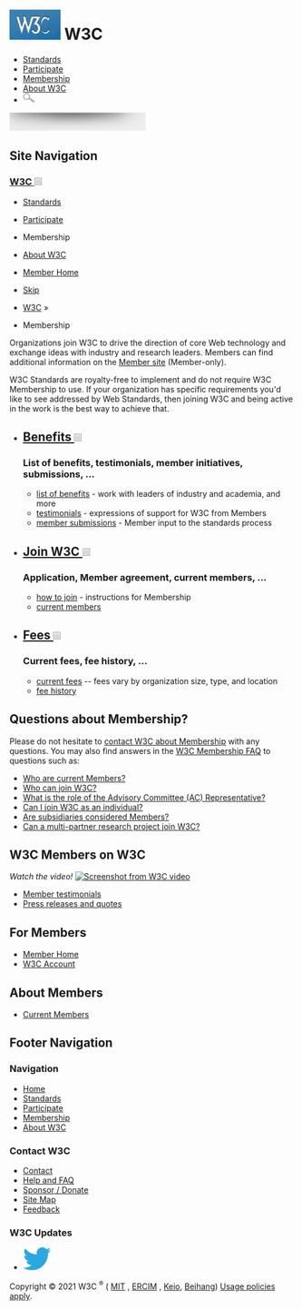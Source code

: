 # [<img src="/2008/site/images/logo-w3c-mobile-lg" alt="W3C" width="90" height="53" />](/) <span class="alt-logo">W3C</span>

- [Standards](/standards/)
- [Participate](/participate/)
- [Membership](/Consortium/membership)
- [About W3C](/Consortium/)
- <img src="/2008/site/images/search-button" alt="Search" class="submit" width="21" height="17" />

<img src="/2008/site/images/logo-shadow" height="32" />

## Site Navigation

### <span class="ribbon">[W3C <img src="/2008/site/images/header-link" alt="Header link" class="header-link" width="13" height="13" />](/ "Up to W3C")</span>

- [Standards](/standards/)
- [Participate](/participate/)
- <span class="current">Membership</span>
- [About W3C](/Consortium/)
- [Member Home](/Member/)

- [Skip](#w3c_content_body "Skip to content (e.g., when browsing via audio)")
- [W3C](/) <span class="cr">»</span>
- Membership

Organizations join W3C to drive the direction of core Web technology and exchange ideas with industry and research leaders. Members can find additional information on the [Member site](/Member/) (Member-only).

W3C Standards are royalty-free to implement and do not require W3C Membership to use. If your organization has specific requirements you'd like to see addressed by Web Standards, then joining W3C and being active in the work is the best way to achieve that.

- ## [<span class="icon"></span> Benefits <img src="/2008/site/images/header-link" alt="Header link" class="header-link" width="13" height="13" />](/Consortium/membership-benefits)

  ### <span class="expand_section">List of benefits, testimonials, member initiatives, submissions, … </span>

  - [list of benefits](/Consortium/membership-benefits) - work with leaders of industry and academia, and more
  - [testimonials](/Consortium/Member/List) - expressions of support for W3C from Members
  - [member submissions](/Submission/) - Member input to the standards process

- ## [<span class="icon"> </span> Join W3C <img src="/2008/site/images/header-link" alt="Header link" class="header-link" width="13" height="13" />](/Consortium/join)

  ### <span class="expand_section">Application, Member agreement, current members, … </span>

  - [how to join](/Consortium/join) - instructions for Membership
  - [current members](/Consortium/Member/List)

- ## [<span class="icon"></span> Fees <img src="/2008/site/images/header-link" alt="Header link" class="header-link" width="13" height="13" />](fees)

  ### <span class="expand_section">Current fees, fee history, … </span>

  - [current fees](fees) -- fees vary by organization size, type, and location
  - [fee history](fee-history)

## Questions about Membership?

Please do not hesitate to [contact W3C about Membership](contact#membership) with any questions. You may also find answers in the [W3C Membership FAQ](membership-faq) to questions such as:

- [Who are current Members?](/Consortium/Member/List)
- [Who can join W3C?](membership-faq#who)
- [What is the role of the Advisory Committee (AC) Representative?](membership-faq#ACRep)
- [Can I join W3C as an individual?](membership-faq#individual)
- [Are subsidiaries considered Members?](membership-faq#subsidiary)
- [Can a multi-partner research project join W3C?](membership-faq#project)

## W3C Members on W3C

_Watch the video!_ [<img src="/2011/11/w3c_play.png" alt="Screenshot from W3C video" width="143" height="200" />](/2011/11/w3c_video.html "View a video about W3C")

- [Member testimonials](/Consortium/Member/List)
- [Press releases and quotes](/Press/)

## For Members

- [Member Home](/Member/ "W3C Member site home page (Member-only)")
- [W3C Account](/Help/Account/ "Manage your account and change/recover your password")

## About Members

- [Current Members](/Consortium/Member/List)

## Footer Navigation

### Navigation

- [Home](/)
- [Standards](/standards/)
- [Participate](/participate/)
- [Membership](/Consortium/membership)
- [About W3C](/Consortium/)

### Contact W3C

- [Contact](/Consortium/contact)
- [Help and FAQ](/Help/)
- [Sponsor / Donate](/Consortium/sponsor/)
- [Site Map](/Consortium/siteindex)
- [Feedback](https://lists.w3.org/Archives/Public/site-comments/)

### W3C Updates

- [<img src="/2008/site/images/Twitter_bird_logo_2012.svg" alt="Twitter" class="social-icon" height="40" />](https://twitter.com/W3C "Follow W3C on Twitter")

Copyright © 2021 W3C <sup>®</sup> ( [MIT](https://www.csail.mit.edu/) , [ERCIM](https://www.ercim.eu/) , [Keio](https://www.keio.ac.jp/), [Beihang](https://ev.buaa.edu.cn/)) [Usage policies apply](/Consortium/Legal/ipr-notice).
